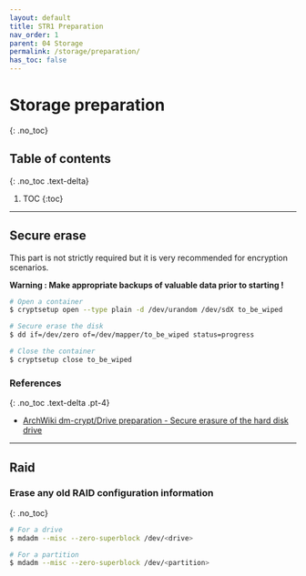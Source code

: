 ```yaml
---
layout: default
title: STR1 Preparation
nav_order: 1
parent: 04 Storage
permalink: /storage/preparation/
has_toc: false
---
```


# Storage preparation
{: .no_toc}

## Table of contents
{: .no_toc .text-delta}

1. TOC
{:toc}

---

## Secure erase

This part is not strictly required but it is very recommended for encryption scenarios.

**Warning : Make appropriate backups of valuable data prior to starting !**

```bash
# Open a container
$ cryptsetup open --type plain -d /dev/urandom /dev/sdX to_be_wiped

# Secure erase the disk
$ dd if=/dev/zero of=/dev/mapper/to_be_wiped status=progress

# Close the container
$ cryptsetup close to_be_wiped
```

### References
{: .no_toc .text-delta .pt-4}

- [ArchWiki dm-crypt/Drive preparation - Secure erasure of the hard disk drive](https://wiki.archlinux.org/index.php/Dm-crypt/Drive_preparation#Secure_erasure_of_the_hard_disk_drive)

---

## Raid

### Erase any old RAID configuration information
{: .no_toc}

```bash
# For a drive
$ mdadm --misc --zero-superblock /dev/<drive>

# For a partition
$ mdadm --misc --zero-superblock /dev/<partition>
```
